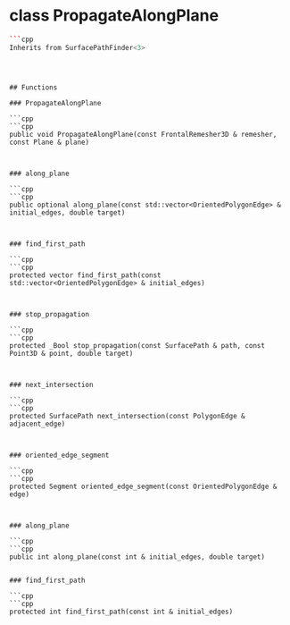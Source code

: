 # class PropagateAlongPlane


```cpp
```cpp
Inherits from SurfacePathFinder<3>
```
```



## Functions

### PropagateAlongPlane

```cpp
```cpp
public void PropagateAlongPlane(const FrontalRemesher3D & remesher, const Plane & plane)
```
```


### along_plane

```cpp
```cpp
public optional along_plane(const std::vector<OrientedPolygonEdge> & initial_edges, double target)
```
```


### find_first_path

```cpp
```cpp
protected vector find_first_path(const std::vector<OrientedPolygonEdge> & initial_edges)
```
```


### stop_propagation

```cpp
```cpp
protected _Bool stop_propagation(const SurfacePath & path, const Point3D & point, double target)
```
```


### next_intersection

```cpp
```cpp
protected SurfacePath next_intersection(const PolygonEdge & adjacent_edge)
```
```


### oriented_edge_segment

```cpp
```cpp
protected Segment oriented_edge_segment(const OrientedPolygonEdge & edge)
```
```


### along_plane

```cpp
```cpp
public int along_plane(const int & initial_edges, double target)
```
```

### find_first_path

```cpp
```cpp
protected int find_first_path(const int & initial_edges)
```
```



